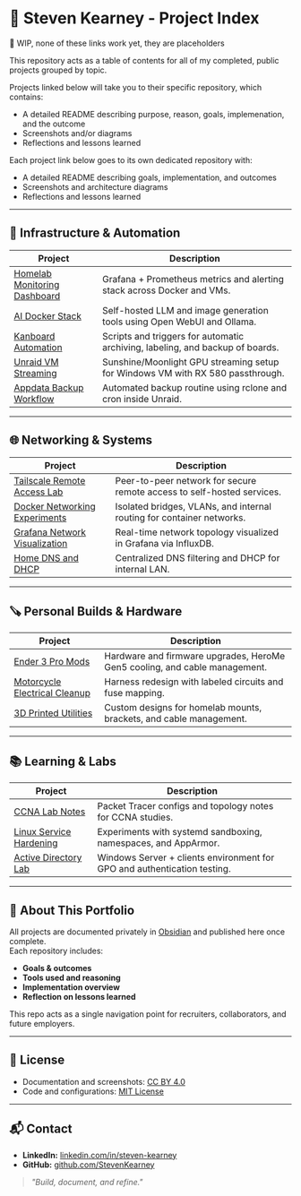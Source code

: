 # 🧠 Steven Kearney - Project Index

🚧 WIP, none of these links work yet, they are placeholders

This repository acts as a table of contents for all of my completed, public projects grouped by topic.

Projects linked below will take you to their specific repository, which contains:
- A detailed README describing purpose, reason, goals, implemenation, and the outcome
- Screenshots and/or diagrams
- Reflections and lessons learned

Each project link below goes to its own dedicated repository with:
- A detailed README describing goals, implementation, and outcomes
- Screenshots and architecture diagrams
- Reflections and lessons learned

---

## 🧰 Infrastructure & Automation
| Project | Description |
|----------|--------------|
| [Homelab Monitoring Dashboard](https://github.com/StevenKearney/homelab-monitoring) | Grafana + Prometheus metrics and alerting stack across Docker and VMs. |
| [AI Docker Stack](https://github.com/StevenKearney/ai-docker-stack) | Self-hosted LLM and image generation tools using Open WebUI and Ollama. |
| [Kanboard Automation](https://github.com/StevenKearney/kanboard-automation) | Scripts and triggers for automatic archiving, labeling, and backup of boards. |
| [Unraid VM Streaming](https://github.com/StevenKearney/unraid-steam-vm) | Sunshine/Moonlight GPU streaming setup for Windows VM with RX 580 passthrough. |
| [Appdata Backup Workflow](https://github.com/StevenKearney/unraid-appdata-backup) | Automated backup routine using rclone and cron inside Unraid. |

---

## 🌐 Networking & Systems
| Project | Description |
|----------|--------------|
| [Tailscale Remote Access Lab](https://github.com/StevenKearney/tailscale-lab) | Peer-to-peer network for secure remote access to self-hosted services. |
| [Docker Networking Experiments](https://github.com/StevenKearney/docker-networking) | Isolated bridges, VLANs, and internal routing for container networks. |
| [Grafana Network Visualization](https://github.com/StevenKearney/grafana-network) | Real-time network topology visualized in Grafana via InfluxDB. |
| [Home DNS and DHCP](https://github.com/StevenKearney/pihole-dns-lab) | Centralized DNS filtering and DHCP for internal LAN. |

---

## 🪚 Personal Builds & Hardware
| Project | Description |
|----------|--------------|
| [Ender 3 Pro Mods](https://github.com/StevenKearney/ender3-mods) | Hardware and firmware upgrades, HeroMe Gen5 cooling, and cable management. |
| [Motorcycle Electrical Cleanup](https://github.com/StevenKearney/moto-wiring) | Harness redesign with labeled circuits and fuse mapping. |
| [3D Printed Utilities](https://github.com/StevenKearney/3d-prints) | Custom designs for homelab mounts, brackets, and cable management. |

---

## 📚 Learning & Labs
| Project | Description |
|----------|--------------|
| [CCNA Lab Notes](https://github.com/StevenKearney/ccna-labs) | Packet Tracer configs and topology notes for CCNA studies. |
| [Linux Service Hardening](https://github.com/StevenKearney/linux-hardening) | Experiments with systemd sandboxing, namespaces, and AppArmor. |
| [Active Directory Lab](https://github.com/StevenKearney/ad-lab) | Windows Server + clients environment for GPO and authentication testing. |

---

## 🧩 About This Portfolio
All projects are documented privately in [Obsidian](https://obsidian.md) and published here once complete.  
Each repository includes:
- **Goals & outcomes**
- **Tools used and reasoning**
- **Implementation overview**
- **Reflection on lessons learned**

This repo acts as a single navigation point for recruiters, collaborators, and future employers.

---

## 🧾 License
- Documentation and screenshots: [CC BY 4.0](https://creativecommons.org/licenses/by/4.0/)  
- Code and configurations: [MIT License](LICENSE)

---

## 📬 Contact
- **LinkedIn:** [linkedin.com/in/steven-kearney](https://linkedin.com/in/steven-kearney)  
- **GitHub:** [github.com/StevenKearney](https://github.com/StevenKearney)

> _"Build, document, and refine."_  

